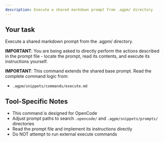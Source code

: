 ```yaml
---
description: Execute a shared markdown prompt from .agpm/ directory
---
```


## Your task

Execute a shared markdown prompt from the .agpm/ directory.

**IMPORTANT**: You are being asked to directly perform the actions described in the prompt file - locate the prompt, read its contents, and execute its instructions yourself.

**IMPORTANT**: This command extends the shared base prompt. Read the complete command logic from:
- `.agpm/snippets/commands/execute.md`

## Tool-Specific Notes

- This command is designed for OpenCode
- Adjust prompt paths to search `.opencode/` and `.agpm/snippets/prompts/` directories
- Read the prompt file and implement its instructions directly
- Do NOT attempt to run external execute commands
